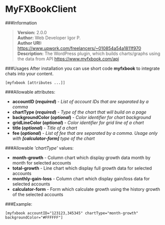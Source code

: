 # MyFXBookClient

###Information
> **Version:** 2.0.0\
> **Author:** Web Developer Igor P.\
> **Author URI:** <https://www.upwork.com/freelancers/~010854a54a1811f970>\
> **Description:** The WordPress plugin, which builds charts/graphs using the data from  API <https://www.myfxbook.com/api>

###Usages
After installation you can use short code **myfxbook** to integrate chats into your content.
```text
[myfxbook [attributes ...]]
```

###Allowable attributes:
* **accountID (_required_)** - _List of account IDs that are separated by a comma_
* **chartType (_required_)** - _Type of the chart that will build on a page_
* **backgroundColor (_optional_)** - _Color identifier for chart background_
* **gridLineColor (_optional_)** - _Color identifier for grid line of a chart_
* **title (_optional_)** - _Title of a chart_
* **fee (_optional_)** - _List of fee that are separated by a comma. Usage only with **[calculator-form]** type of the chart_

###Allowable _'chartType'_ values:
* **month-growth** - Column chart which display growth data month by month for selected accounts
* **total-growth** - Line chart which display full growth data for selected accounts
* **monthly-gain-loss** - Column chart which display gain/loss data for selected accounts
* **calculator-form** - Form which calculate growth using the history growth of the selected accounts

###Example:
```text
[myfxbook accountID="123123,345345" chartType="month-growth" backgroundColor="#FFFFFF"]
```
